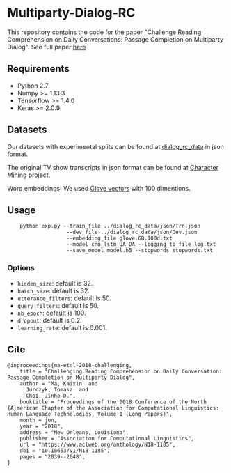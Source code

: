 # Multiparty-Dialog-RC

This repository contains the code for the paper "Challenge Reading Comprehension on Daily Conversations: Passage Completion on Multiparty Dialog". See full paper [here](https://www.aclweb.org/anthology/N18-1185/)

## Requirements
* Python 2.7
* Numpy >= 1.13.3
* Tensorflow >= 1.4.0
* Keras >= 2.0.9

## Datasets

Our datasets with experimental splits can be found at [dialog_rc_data](dialog_rc_data) in json format.

The original TV show transcripts in json format can be found at [Character Mining](https://github.com/emorynlp/character-mining) project. 

Word embeddings: We used [Glove vectors](http://nlp.stanford.edu/data/glove.6B.zip) with 100 dimentions. 


## Usage
```
    python exp.py --train_file ../dialog_rc_data/json/Trn.json 
                   --dev_file ../dialog_rc_data/json/Dev.json 
                   --embedding_file glove.6B.100d.txt
                   --model cnn_lstm_UA_DA --logging_to_file log.txt
                   --save_model model.h5 --stopwords stopwords.txt
```


### Options
* `hidden_size`: default is 32.
* `batch_size`: default is 32.
* `utterance_filters`: default is 50.
* `query_filters`: default is 50.
* `nb_epoch`: default is 100.
* `dropout`: default is 0.2.
* `learning_rate`: default is 0.001.


## Cite 
```
@inproceedings{ma-etal-2018-challenging,
    title = "Challenging Reading Comprehension on Daily Conversation: Passage Completion on Multiparty Dialog",
    author = "Ma, Kaixin  and
      Jurczyk, Tomasz  and
      Choi, Jinho D.",
    booktitle = "Proceedings of the 2018 Conference of the North {A}merican Chapter of the Association for Computational Linguistics: Human Language Technologies, Volume 1 (Long Papers)",
    month = jun,
    year = "2018",
    address = "New Orleans, Louisiana",
    publisher = "Association for Computational Linguistics",
    url = "https://www.aclweb.org/anthology/N18-1185",
    doi = "10.18653/v1/N18-1185",
    pages = "2039--2048",
}
```
